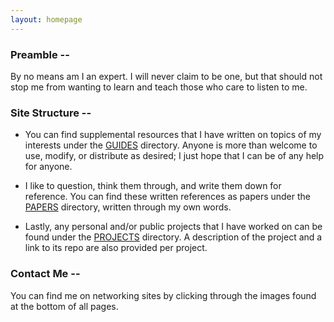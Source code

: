 ```yaml
---
layout: homepage
---
```


### Preamble --

By no means am I an expert. I will never claim to be one, but that should not stop me from wanting to learn and teach
those who care to listen to me.

### Site Structure --

* You can find supplemental resources that I have written on topics of my interests under the [GUIDES](/guides)
directory. Anyone is more than welcome to use, modify, or distribute as desired; I just hope that I can be of any help
for anyone.

* I like to question, think them through, and write them down for reference. You can find these written references as
papers under the [PAPERS](/papers) directory, written through my own words.

* Lastly, any personal and/or public projects that I have worked on can be found under the [PROJECTS](/projects)
directory. A description of the project and a link to its repo are also provided per project.

### Contact Me --

You can find me on networking sites by clicking through the images found at the bottom of all pages.
